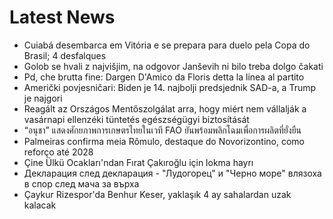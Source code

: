 # Latest News
-  Cuiabá desembarca em Vitória e se prepara para duelo pela Copa do Brasil; 4 desfalques
-  Golob se hvali z najvišjim, na odgovor Janševih ni bilo treba dolgo čakati
-  Pd, che brutta fine: Dargen D'Amico da Floris detta la linea al partito
-  Američki povjesničari: Biden je 14. najbolji predsjednik SAD-a, a Trump je najgori
-  Reagált az Országos Mentőszolgálat arra, hogy miért nem vállalják a vasárnapi ellenzéki tüntetés egészségügyi biztosítását
-  “อนุชา” แสดงศักยภาพการเกษตรไทยในเวที FAO ยันพร้อมพลิกโฉมเพื่อการผลิตที่ยั่งยืน
-  Palmeiras confirma meia Rômulo, destaque do Novorizontino, como reforço até 2028
-  Çine Ülkü Ocakları'ndan Fırat Çakıroğlu için lokma hayrı
-  Декларация след декларация - "Лудогорец" и "Черно море" влязоха в спор след мача за върха
-  Çaykur Rizespor'da Benhur Keser, yaklaşık 4 ay sahalardan uzak kalacak
